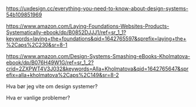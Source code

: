 https://uxdesign.cc/everything-you-need-to-know-about-design-systems-54b109851969

https://www.amazon.com/Laying-Foundations-Websites-Products-Systematically-ebook/dp/B0852DJJJ1/ref=sr_1_1?keywords=laying+the+foundations&qid=1642765597&sprefix=laying+the+%2Caps%2C230&sr=8-1

https://www.amazon.com/Design-Systems-Smashing-eBooks-Kholmatova-ebook/dp/B076H49W1G/ref=sr_1_2?crid=2ZXPWT4V3J032&keywords=Alla+Kholmatova&qid=1642765647&sprefix=alla+kholmatova%2Caps%2C149&sr=8-2

Hva bør jeg vite om design systemer?

Hva er vanlige problemer?